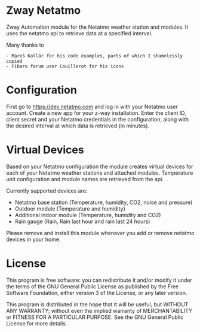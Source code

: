 # Zway Netatmo

Zway Automation module for the Netatmo weather station and modules. It uses the netatmo api to retrieve data at
a specified interval.

Many thanks to

    - Maroš Kollár for his code examples, parts of which I shamelessly copied
    - Fibaro forum user Couillerot for his icons

# Configuration

First go to https://dev.netatmo.com and log in with your Netatmo user account.
Create a new app for your z-way installation. Enter the client ID, client secret and
your Netatmo credentials in the configuration, along with the desired interval at which
data is retrieved (in minutes).

# Virtual Devices

Based on your Netatmo configuration the module creates virtual devices for each of your Netatmo
weather stations and attached modules. Temperature unit configuration and module names are retrieved
from the api. 

Currently supported devices are:

*   Netatmo base station (Temperature, humidity, CO2, noise and pressure)
*   Outdoor module (Temperature and humidity)
*   Additional indoor module (Temperature, humidity and CO2)
*   Rain gauge (Rain, Rain last hour and rain last 24 hours)

Please remove and install this module whenever you add or remove netatmo devices in your home. 



# License

This program is free software: you can redistribute it and/or modify
it under the terms of the GNU General Public License as published by
the Free Software Foundation, either version 3 of the License, or any 
later version.

This program is distributed in the hope that it will be useful,
but WITHOUT ANY WARRANTY; without even the implied warranty of
MERCHANTABILITY or FITNESS FOR A PARTICULAR PURPOSE. See the
GNU General Public License for more details.
